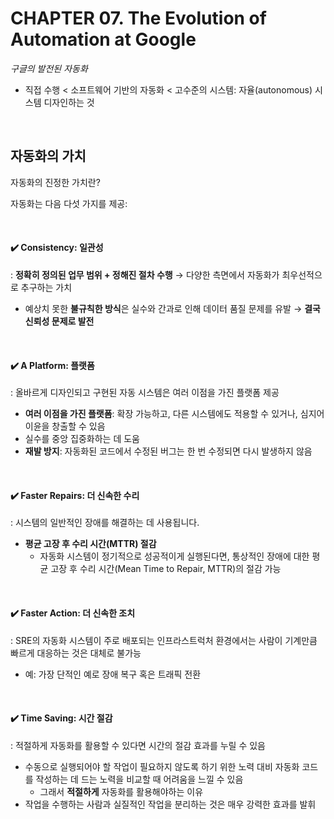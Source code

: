# CHAPTER 07. The Evolution of Automation at Google

<i>구글의 발전된 자동화</i>

- 직접 수행 < 소프트웨어 기반의 자동화 < 고수준의 시스템: 자율(autonomous) 시스템 디자인하는 것

<br>

## 자동화의 가치

자동화의 진정한 가치란?

자동화는 다음 다섯 가지를 제공: 

<br>

#### ✔️ Consistency: 일관성

\: **정확히 정의된 업무 범위 + 정해진 절차 수행** → 다양한 측면에서 자동화가 최우선적으로 추구하는 가치

- 예상치 못한 **불규칙한 방식**은 실수와 간과로 인해 데이터 품질 문제를 유발 → **결국 신뢰성 문제로 발전**

<br>

#### ✔️ A Platform: 플랫폼

\: 올바르게 디자인되고 구현된 자동 시스템은 여러 이점을 가진 플랫폼 제공

- **여러 이점을 가진 플랫폼**: 확장 가능하고, 다른 시스템에도 적용할 수 있거나, 심지어 이윤을 창출할 수 있음
- 실수를 중앙 집중화하는 데 도움
- **재발 방지**: 자동화된 코드에서 수정된 버그는 한 번 수정되면 다시 발생하지 않음

<br>

#### ✔️ Faster Repairs: 더 신속한 수리

\: 시스템의 일반적인 장애를 해결하는 데 사용됩니다.

- **평균 고장 후 수리 시간(MTTR) 절감**
  - 자동화 시스템이 정기적으로 성공적이게 실행된다면, 통상적인 장애에 대한 평균 고장 후 수리 시간(Mean Time to Repair, MTTR)의 절감 가능

<br>

#### ✔️ Faster Action: 더 신속한 조치

\: SRE의 자동화 시스템이 주로 배포되는 인프라스트럭처 환경에서는 사람이 기계만큼 빠르게 대응하는 것은 대체로 불가능

- 예: 가장 단적인 예로 장애 복구 혹은 트래픽 전환

<br>

#### ✔️ Time Saving: 시간 절감

\: 적절하게 자동화를 활용할 수 있다면 시간의 절감 효과를 누릴 수 있음

- 수동으로 실행되어야 할 작업이 필요하지 않도록 하기 위한 노력 대비 자동화 코드를 작성하는 데 드는 노력을 비교할 때 어려움을 느낄 수 있음
  - 그래서 **적절하게** 자동화를 활용해야하는 이유
- 작업을 수행하는 사람과 실질적인 작업을 분리하는 것은 매우 강력한 효과를 발휘



